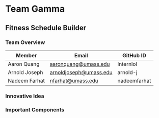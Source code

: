# Team Gamma

## Fitness Schedule Builder

### Team Overview
| Member        | Email                  | GitHub ID    |
|---------------|------------------------|--------------|
| Aaron Quang   | aaronquang@umass.edu   | Internlol    |
| Arnold Joseph | arnoldjoseph@umass.edu | arnold-j     |
| Nadeem Farhat | nfarhat@umass.edu      | nadeemfarhat |

### Innovative Idea


### Important Components
